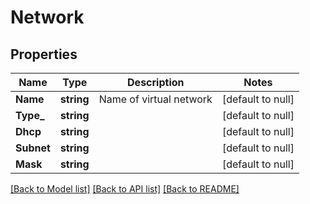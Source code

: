# Network

## Properties
Name | Type | Description | Notes
------------ | ------------- | ------------- | -------------
**Name** | **string** | Name of virtual network | [default to null]
**Type_** | **string** |  | [default to null]
**Dhcp** | **string** |  | [default to null]
**Subnet** | **string** |  | [default to null]
**Mask** | **string** |  | [default to null]

[[Back to Model list]](../README.md#documentation-for-models) [[Back to API list]](../README.md#documentation-for-api-endpoints) [[Back to README]](../README.md)


